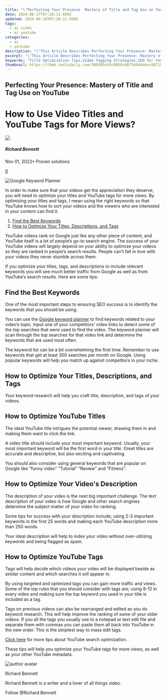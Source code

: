```yaml
---
title: "\"Perfecting Your Presence  Mastery of Title and Tag Use on YouTube for 2024\""
date: 2024-06-17T07:20:11.690Z
updated: 2024-06-18T07:20:11.690Z
tags:
  - ai video
  - ai youtube
categories:
  - ai
  - youtube
description: "\"This Article Describes Perfecting Your Presence: Mastery of Title and Tag Use on YouTube for 2024\""
excerpt: "\"This Article Describes Perfecting Your Presence: Mastery of Title and Tag Use on YouTube for 2024\""
keywords: "Title Optimization Tips,Video Tagging Strategies,SEO for YouTubers,Engaging Titles Creation,Effective Tags Use,YouTube Content Boosting,Presence Building Online"
thumbnail: https://thmb.techidaily.com/380105e59c8959c0073d444abec887193c4b497adc4a29c490c9f0b91ceeacb3.jpg
---
```


## Perfecting Your Presence: Mastery of Title and Tag Use on YouTube

# How to Use Video Titles and YouTube Tags for More Views?

![](https://images.wondershare.com/filmora/article-images/richard-bennett.jpg)

##### Richard Bennett

 Nov 01, 2022• Proven solutions

[0](#commentsBoxSeoTemplate)

![Google Keyword Planner](https://images.wondershare.com/filmora/article-images/google-ads-keyword-planner.jpg)

In order to make sure that your videos get the appreciation they deserve, you will need to optimize your titles and YouTube tags for more views. By optimizing your titles and tags, I mean using the right keywords so that YouTube knows how to sort your videos and the viewers who are interested in your content can find it.

1. [Find the Best Keywords](#find)
2. [How to Optimize Your Titles, Descriptions, and Tags](#how)

 YouTube videos rank on Google just like any other piece of content, and YouTube itself is a lot of people’s go-to search engine. The success of your YouTube videos will largely depend on your ability to optimize your videos so they are ranked in people’s search results. People can’t fall in love with your videos they never stumble across them.

If you optimize your titles, tags, and descriptions to include relevant keywords you will see much better traffic from Google as well as from YouTube’s search results. Here are some tips:

## Find the Best Keywords

One of the most important steps to ensuring SEO success is to identify the keywords that you should be using.

You can use the [Google keyword planner](https://adwords.google.com/KeywordPlanner) to find keywords related to your video’s topic. Input one of your competitors’ video links to detect some of the top searches that were used to find the video. The keyword planner will scan through the top searches for that video link and determine the keywords that are used most often.

The keyword list can be a bit overwhelming the first time. Remember to use keywords that get at least 300 searches per month on Google. Using popular keywords will help you match up against competitors in your niche.

## How to Optimize Your Titles, Descriptions, and Tags

Your keyword research will help you craft title, description, and tags of your videos.

## How to Optimize YouTube Titles

The ideal YouTube title intrigues the potential viewer, drawing them in and making them want to click the link.

A video title should include your most important keyword. Usually, your most important keyword will be the first word in your title. Great titles are accurate and descriptive, but also exciting and captivating.

You should also consider using general keywords that are popular on Google like “funny video” “Tutorial” “Review” and “Fitness”.

## How to Optimize Your Video's Description

The description of your video is the next big important challenge. The text description of your video is how Google and other search engines determine the subject matter of your video for ranking.

Some tips for success with your description include; using 2-3 important keywords in the first 25 words and making each YouTube description more than 250 words.

Your ideal description will help to index your video without over-utilizing keywords and being flagged as spam.

## How to Optimize YouTube Tags

Tags will help decide which videos your video will be displayed beside as similar content and which searches it will appear in.

By using targeted and optimized tags you can gain more traffic and views. Some of the top rules that you should consider with tags are; using 8-12 in every video and making sure the top keyword you used in your title is included as a tag.

Tags on previous videos can also be rearranged and edited as you do keyword research. This will help improve the ranking of some of your older videos. If you all the tags you usually use to a notepad or text edit file and separate them with commas you can paste them all back into YouTube in the new order. This is the simplest way to mass edit tags.

[Click here](https://www.filmora.io/community-blog/4-steps-to-rank-higher-in-youtube%E2%80%99s-search-results-277.html) for more tips about YouTube search optimization.

These tips will help you optimize your YouTube tags for more views, as well as your other YouTube metadata.

![author avatar](https://images.wondershare.com/filmora/article-images/richard-bennett.jpg)

Richard Bennett

Richard Bennett is a writer and a lover of all things video.

Follow @Richard Bennett


<ins class="adsbygoogle"
     style="display:block"
     data-ad-format="autorelaxed"
     data-ad-client="ca-pub-7571918770474297"
     data-ad-slot="1223367746"></ins>



<ins class="adsbygoogle"
     style="display:block"
     data-ad-client="ca-pub-7571918770474297"
     data-ad-slot="8358498916"
     data-ad-format="auto"
     data-full-width-responsive="true"></ins>


